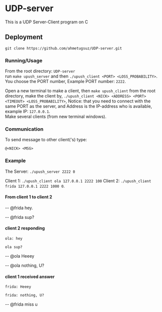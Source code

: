 # UDP-server
This is a UDP Server-Client program on C

## Deployment 
`git clone https://github.com/ahmetugsuz/UDP-server.git`

### Running/Usage

From the root directory: `UDP-server`   
run `make upush_server` and then `./upush_client <PORT> <LOSS_PROBABILITY>`.   
You choose the PORT number, Example PORT number: `2222`.  

Open a new terminal to make a client, then `make upush_client` from the root directory, make the client by, 
`./upush_client <NICK> <ADDRESS> <PORT> <TIMEOUT> <LOSS_PROBABILITY>`, 
Notice: that you need to connect with the same PORT as the server, and Address is the IP-address who is available, example IP: `127.0.0.1`.  
Make several clients (from new terminal windows).

### Communication
To send message to other client('s) type:

`@<NICK> <MSG>`

### Example 
The Server: `./upush_server 2222 0`

Client 1: `./upush_client ola 127.0.0.1 2222 100`
Client 2: `./upush_client frida 127.0.0.1 2222 1000 0`.

#### From client 1 to client 2
-- @frida hey.

-- @frida sup?

#### client 2 responding
`ola: hey`

`ola sup?`

-- @ola Heeey

-- @ola nothing, U?

#### client 1 received answer
`frida: Heeey`

`frida: nothing, U?`

-- @frida miss u 



